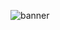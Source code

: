 
![banner](https://user-images.githubusercontent.com/105447582/233242798-0c196d0c-c14e-44f2-b736-d614dae69faf.png)

<!--
**Lynsiearagon/Lynsiearagon** is a ✨ _special_ ✨ repository because its `README.md` (this file) appears on your GitHub profile.

Here are some ideas to get you started:

- 🔭 I’m currently working on ...
- 🌱 I’m currently learning ...
- 👯 I’m looking to collaborate on ...
- 🤔 I’m looking for help with ...
- 💬 Ask me about ...
- 📫 How to reach me: ...
- 😄 Pronouns: ...
- ⚡ Fun fact: ...
-->
